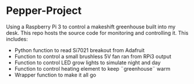 # Pepper-Project
Using a Raspberry Pi 3 to control a makeshift greenhouse built into my desk. This repo hosts the source code for monitoring and controlling it. This includes:

 - Python function to read Si7021 breakout from Adafruit
 - Function to control a small brushless 5V fan ran from RPi3 output
 - Function to control LED grow lights to simulate night and day
 - Function to control heating element to keep ¨greenhouse¨ warm
 - Wrapper function to make it all go
